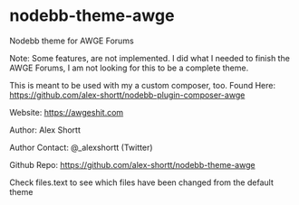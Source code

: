 # nodebb-theme-awge
Nodebb theme for AWGE Forums

Note: Some features, are not implemented. I did what I needed
to finish the AWGE Forums, I am not looking for this to be a complete theme.

This is meant to be used with my a custom composer, too.
Found Here: https://github.com/alex-shortt/nodebb-plugin-composer-awge

Website:        https://awgeshit.com

Author:         Alex Shortt

Author Contact: @_alexshortt (Twitter)

Github Repo:    https://github.com/alex-shortt/nodebb-theme-awge


Check files.text to see which files have been changed from the default theme
